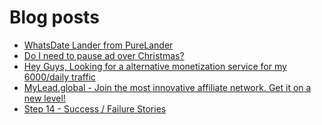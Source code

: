 # Blog posts
<!-- BLOG-POST-LIST:START -->
- [WhatsDate Lander from PureLander](https://afflift.com/f/threads/whatsdate-lander-from-purelander.7558/)
- [Do I need to pause ad over Christmas?](https://afflift.com/f/threads/do-i-need-to-pause-ad-over-christmas.10106/)
- [Hey Guys, Looking for a alternative monetization service  for my  6000/daily traffic](https://afflift.com/f/threads/hey-guys-looking-for-a-alternative-monetization-service-for-my-6000-daily-traffic.10113/)
- [MyLead.global - Join the most innovative affiliate network. Get it on a new level!](https://afflift.com/f/threads/mylead-global-join-the-most-innovative-affiliate-network-get-it-on-a-new-level.2151/)
- [Step 14 - Success / Failure Stories](https://afflift.com/f/threads/step-14-success-failure-stories.2951/)
<!-- BLOG-POST-LIST:END -->
